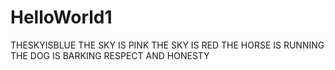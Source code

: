 # HelloWorld1
THESKYISBLUE
THE SKY IS PINK
THE SKY IS RED
THE HORSE IS RUNNING
THE DOG IS BARKING
RESPECT AND HONESTY

